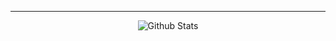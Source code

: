 ---

<p align="center">
   <img src="https://github-readme-stats.vercel.app/api?username=LKST&count_private=true&show_icons=true&theme=dark" alt="Github Stats"/>
</p>
